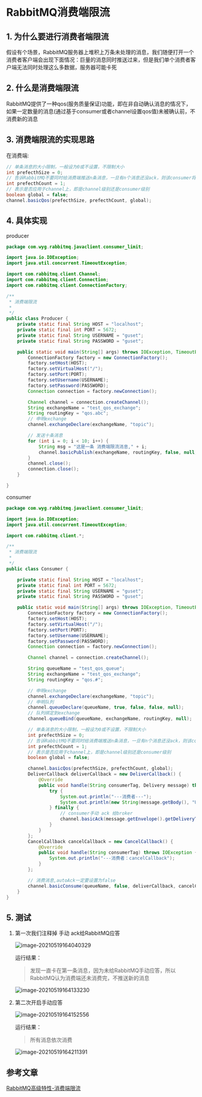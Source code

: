 # RabbitMQ消费端限流

## 1. 为什么要进行消费者端限流

假设有个场景，RabbitMQ服务器上堆积上万条未处理的消息，我们随便打开一个消费者客户端会出现下面情况：巨量的消息同时推送过来，但是我们单个消费者客户端无法同时处理这么多数据，服务器可能卡死

## 2. 什么是消费端限流

RabbitMQ提供了一种qos(服务质量保证)功能，即在非自动确认消息的情况下，如果一定数量的消息(通过基于consumer或者channel设置qos值)未被确认前，不消费新的消息

## 3. 消费端限流的实现思路

在消费端:

```java
// 单条消息的大小限制，一般设为0或不设置，不限制大小
int prefecthSize = 0;
// 告诉RabbitMQ不要同时给消费端推送n条消息，一旦有n个消息还没ack，则该consumer将block掉，直到有ack；注意在自动应答下不生效
int prefecthCount = 1;
// 表示是否应用于channel上，即是channel级别还是consumer级别
boolean global = false;
channel.basicQos(prefecthSize, prefecthCount, global);
```

## 4. 具体实现

producer

```java
package com.wyg.rabbitmq.javaclient.consumer_limit;

import java.io.IOException;
import java.util.concurrent.TimeoutException;

import com.rabbitmq.client.Channel;
import com.rabbitmq.client.Connection;
import com.rabbitmq.client.ConnectionFactory;

/**
 * 消费端限流
 * 
 */
public class Producer {
    private static final String HOST = "localhost";
    private static final int PORT = 5672;
    private static final String USERNAME = "guset";
    private static final String PASSWORD = "guset";

    public static void main(String[] args) throws IOException, TimeoutException {
        ConnectionFactory factory = new ConnectionFactory();
        factory.setHost(HOST);
        factory.setVirtualHost("/");
        factory.setPort(PORT);
        factory.setUsername(USERNAME);
        factory.setPassword(PASSWORD);
        Connection connection = factory.newConnection();

        Channel channel = connection.createChannel();
        String exchangeName = "test_qos_exchange";
        String routingKey = "qos.abc";
        // 申明exchange
        channel.exchangeDeclare(exchangeName, "topic");

        // 发送十条消息
        for (int i = 0; i < 10; i++) {
            String msg = "这是一条 消费端限流消息," + i;
            channel.basicPublish(exchangeName, routingKey, false, null, msg.getBytes("UTF-8"));
        }
        channel.close();
        connection.close();
    }

}
```

consumer

```java
package com.wyg.rabbitmq.javaclient.consumer_limit;

import java.io.IOException;
import java.util.concurrent.TimeoutException;

import com.rabbitmq.client.*;

/**
 * 消费端限流
 * 
 */
public class Consumer {

    private static final String HOST = "localhost";
    private static final int PORT = 5672;
    private static final String USERNAME = "guset";
    private static final String PASSWORD = "guset";

    public static void main(String[] args) throws IOException, TimeoutException {
        ConnectionFactory factory = new ConnectionFactory();
        factory.setHost(HOST);
        factory.setVirtualHost("/");
        factory.setPort(PORT);
        factory.setUsername(USERNAME);
        factory.setPassword(PASSWORD);
        Connection connection = factory.newConnection();

        Channel channel = connection.createChannel();

        String queueName = "test_qos_queue";
        String exchangeName = "test_qos_exchange";
        String routingKey = "qos.#";

        // 申明exchange
        channel.exchangeDeclare(exchangeName, "topic");
        // 申明队列
        channel.queueDeclare(queueName, true, false, false, null);
        // 队列绑定到exchange
        channel.queueBind(queueName, exchangeName, routingKey, null);

        // 单条消息的大小限制，一般设为0或不设置，不限制大小
        int prefecthSize = 0;
        // 告诉RabbitMQ不要同时给消费端推送n条消息，一旦有n个消息还没ack，则该consumer将block掉，直到有ack；注意在自动应答下不生效
        int prefecthCount = 1;
        // 表示是否应用于channel上，即是channel级别还是consumer级别
        boolean global = false;

        channel.basicQos(prefecthSize, prefecthCount, global);
        DeliverCallback deliverCallback = new DeliverCallback() {
            @Override
            public void handle(String consumerTag, Delivery message) throws IOException {
                try {
                    System.out.println("---消费者---");
                    System.out.println(new String(message.getBody(), "UTF-8"));
                } finally {
                    // consumer手动 ack 给broker
                    channel.basicAck(message.getEnvelope().getDeliveryTag(), false);
                }
            }
        };
        CancelCallback cancelCallback = new CancelCallback() {
            @Override
            public void handle(String consumerTag) throws IOException {
                System.out.println("---消费者：cancelCallback");
            }
        };

        // 消费消息,autoAck一定要设置为false
        channel.basicConsume(queueName, false, deliverCallback, cancelCallback);
    }
}
```

## 5. 测试

1. 第一次我们注释掉 手动 ack给RabbitMQ应答

   ![image-20210519164040329](https://gitee.com/zszdevelop/blogimage/raw/master/image-20210519164040329.png)

   运行结果：

   > 发现一直卡在第一条消息，因为未给RabbitMQ手动应答，所以RabbitMQ认为消费端还未消费完，不推送新的消息

   ![image-20210519164133230](https://gitee.com/zszdevelop/blogimage/raw/master/image-20210519164133230.png)

2. 第二次开启手动应答

   ![image-20210519164152556](https://gitee.com/zszdevelop/blogimage/raw/master/image-20210519164152556.png)

   运行结果：

   > 所有消息依次消费

   ![image-20210519164211391](https://gitee.com/zszdevelop/blogimage/raw/master/image-20210519164211391.png)

## 参考文章

[RabbitMQ高级特性-消费端限流](https://juejin.cn/post/6844904002996404237)

